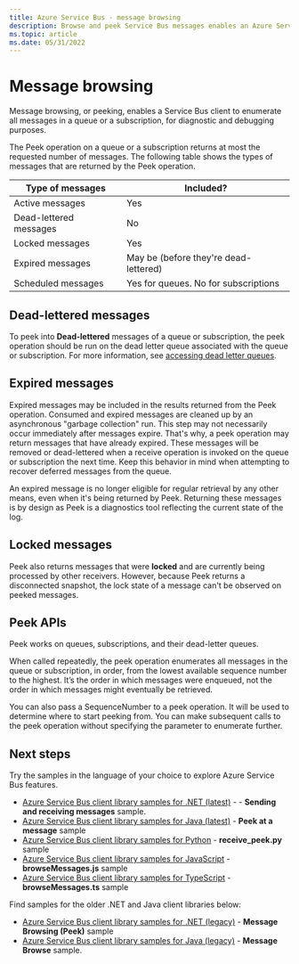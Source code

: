 ```yaml
---
title: Azure Service Bus - message browsing
description: Browse and peek Service Bus messages enables an Azure Service Bus client to enumerate all messages in a queue or subscription.
ms.topic: article
ms.date: 05/31/2022
---
```


# Message browsing
Message browsing, or peeking, enables a Service Bus client to enumerate all messages in a queue or a subscription, for diagnostic and debugging purposes.

The Peek operation on a queue or a subscription returns at most the requested number of messages. The following table shows the types of messages that are returned by the Peek operation. 

| Type of messages | Included? | 
| ---------------- | ----- | 
| Active messages | Yes |
| Dead-lettered messages | No | 
| Locked messages | Yes |
| Expired messages |  May be (before they're dead-lettered) |
| Scheduled messages | Yes for queues. No for subscriptions |

## Dead-lettered messages
To peek into **Dead-lettered** messages of a queue or subscription, the peek operation should be run on the dead letter queue associated with the queue or subscription. For more information, see [accessing dead letter queues](service-bus-dead-letter-queues.md#path-to-the-dead-letter-queue).

## Expired messages
Expired messages may be included in the results returned from the Peek operation. Consumed and expired messages are cleaned up by an asynchronous "garbage collection" run. This step may not necessarily occur immediately after messages expire. That's why, a peek operation may return messages that have already expired. These messages will be removed or dead-lettered when a receive operation is invoked on the queue or subscription the next time. Keep this behavior in mind when attempting to recover deferred messages from the queue. 

An expired message is no longer eligible for regular retrieval by any other means, even when it's being returned by Peek. Returning these messages is by design as Peek is a diagnostics tool reflecting the current state of the log.

## Locked messages
Peek also returns messages that were **locked** and are currently being processed by other receivers. However, because Peek returns a disconnected snapshot, the lock state of a message can't be observed on peeked messages.

## Peek APIs
Peek works on queues, subscriptions, and their dead-letter queues. 

When called repeatedly, the peek operation enumerates all messages in the queue or subscription, in order, from the lowest available sequence number to the highest. It’s the order in which messages were enqueued, not the order in which messages might eventually be retrieved.

You can also pass a SequenceNumber to a peek operation. It will be used to determine where to start peeking from. You can make subsequent calls to the peek operation without specifying the parameter to enumerate further.

## Next steps
Try the samples in the language of your choice to explore Azure Service Bus features. 

- [Azure Service Bus client library samples for .NET (latest)](/samples/azure/azure-sdk-for-net/azuremessagingservicebus-samples/) - - **Sending and receiving messages** sample.
- [Azure Service Bus client library samples for Java (latest)](/samples/azure/azure-sdk-for-java/servicebus-samples/) - **Peek at a message** sample
- [Azure Service Bus client library samples for Python](/samples/azure/azure-sdk-for-python/servicebus-samples/)  - **receive_peek.py** sample
- [Azure Service Bus client library samples for JavaScript](/samples/azure/azure-sdk-for-js/service-bus-javascript/)  - **browseMessages.js** sample
- [Azure Service Bus client library samples for TypeScript](/samples/azure/azure-sdk-for-js/service-bus-typescript/) - **browseMessages.ts** sample

Find samples for the older .NET and Java client libraries below:
- [Azure Service Bus client library samples for .NET (legacy)](https://github.com/Azure/azure-service-bus/tree/master/samples/DotNet/Microsoft.Azure.ServiceBus/) - **Message Browsing (Peek)** sample
- [Azure Service Bus client library samples for Java (legacy)](https://github.com/Azure/azure-service-bus/tree/master/samples/Java/azure-servicebus) - **Message Browse** sample. 

